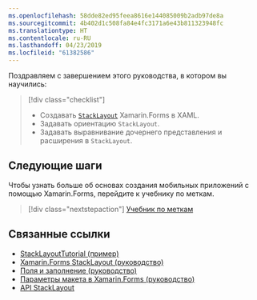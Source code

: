 ```yaml
---
ms.openlocfilehash: 58dde82ed95feea8616e144085009b2adb97de8a
ms.sourcegitcommit: 4b402d1c508fa84e4fc3171a6e43b811323948fc
ms.translationtype: HT
ms.contentlocale: ru-RU
ms.lasthandoff: 04/23/2019
ms.locfileid: "61382586"
---
```

Поздравляем с завершением этого руководства, в котором вы научились:

> [!div class="checklist"]
> - Создавать [`StackLayout`](xref:Xamarin.Forms.StackLayout) Xamarin.Forms в XAML.
> - Задавать ориентацию `StackLayout`.
> - Задавать выравнивание дочернего представления и расширения в `StackLayout`.

## <a name="next-steps"></a>Следующие шаги

Чтобы узнать больше об основах создания мобильных приложений с помощью Xamarin.Forms, перейдите к учебнику по меткам.

> [!div class="nextstepaction"]
> [Учебник по меткам](~/get-started/tutorials/label/index.yml)

## <a name="related-links"></a>Связанные ссылки

- [StackLayoutTutorial (пример)](https://developer.xamarin.com/samples/xamarin-forms/GetStarted/Tutorials/StackLayoutTutorial)
- [Xamarin.Forms StackLayout (руководство)](~/xamarin-forms/user-interface/layouts/stack-layout.md)
- [Поля и заполнение (руководство)](~/xamarin-forms/user-interface/layouts/margin-and-padding.md)
- [Параметры макета в Xamarin.Forms (руководство)](~/xamarin-forms/user-interface/layouts/layout-options.md)
- [API StackLayout](xref:Xamarin.Forms.StackLayout)

